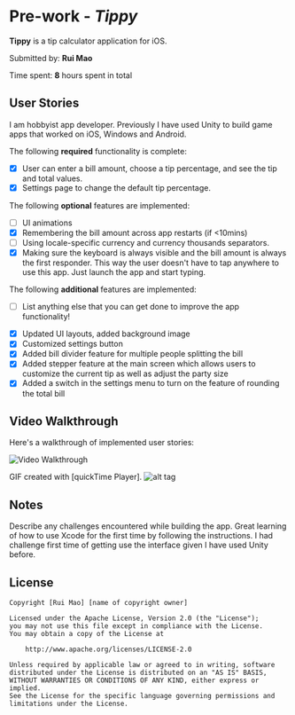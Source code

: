 

# Pre-work - *Tippy*
**Tippy** is a tip calculator application for iOS.

Submitted by: **Rui Mao**

Time spent: **8** hours spent in total

## User Stories
I am hobbyist app developer. Previously I have used Unity to build game apps that worked on iOS, Windows and Android.

The following **required** functionality is complete:

* [X] User can enter a bill amount, choose a tip percentage, and see the tip and total values.
* [X] Settings page to change the default tip percentage.

The following **optional** features are implemented:
* [ ] UI animations
* [X] Remembering the bill amount across app restarts (if <10mins)
* [ ] Using locale-specific currency and currency thousands separators.
* [X] Making sure the keyboard is always visible and the bill amount is always the first responder. This way the user doesn't have to tap anywhere to use this app. Just launch the app and start typing.

The following **additional** features are implemented:

- [ ] List anything else that you can get done to improve the app functionality!
* [X] Updated UI layouts, added background image
* [X] Customized settings button
* [X] Added bill divider feature for multiple people splitting the bill
* [X] Added stepper feature at the main screen which allows users to customize the current tip as well as adjust the party size
* [X] Added a switch in the settings menu to turn on the feature of rounding the total bill

## Video Walkthrough 

Here's a walkthrough of implemented user stories:

<img src='http://i.imgur.com/link/to/your/gif/file.gif' title='Video Walkthrough' width='' alt='Video Walkthrough' />

GIF created with [quickTime Player].
![alt tag](https://github.com/mr618show/Simple_calculator/blob/master/Tippy_rmao.gif)
## Notes

Describe any challenges encountered while building the app.
Great learning of how to use Xcode for the first time by following the instructions. I had challenge first time of getting use the interface given I have used Unity before. 

## License

    Copyright [Rui Mao] [name of copyright owner]

    Licensed under the Apache License, Version 2.0 (the "License");
    you may not use this file except in compliance with the License.
    You may obtain a copy of the License at

        http://www.apache.org/licenses/LICENSE-2.0

    Unless required by applicable law or agreed to in writing, software
    distributed under the License is distributed on an "AS IS" BASIS,
    WITHOUT WARRANTIES OR CONDITIONS OF ANY KIND, either express or implied.
    See the License for the specific language governing permissions and
    limitations under the License.
